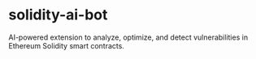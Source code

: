 # solidity-ai-bot
AI-powered extension to analyze, optimize, and detect vulnerabilities in Ethereum Solidity smart contracts.
